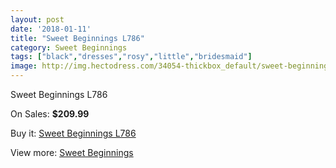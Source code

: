 ```yaml
---
layout: post
date: '2018-01-11'
title: "Sweet Beginnings L786"
category: Sweet Beginnings
tags: ["black","dresses","rosy","little","bridesmaid"]
image: http://img.hectodress.com/34054-thickbox_default/sweet-beginnings-l786.jpg
---
```

Sweet Beginnings L786

On Sales: **$209.99**
<a href="https://www.hectodress.com/sweet-beginnings/15769-sweet-beginnings-l786.html"><amp-img layout="responsive" width="600" height="600" src="//img.hectodress.com/34054-thickbox_default/sweet-beginnings-l786.jpg" alt="Sweet Beginnings L786 0" /></a>
<a href="https://www.hectodress.com/sweet-beginnings/15769-sweet-beginnings-l786.html"><amp-img layout="responsive" width="600" height="600" src="//img.hectodress.com/34055-thickbox_default/sweet-beginnings-l786.jpg" alt="Sweet Beginnings L786 1" /></a>

Buy it: [Sweet Beginnings L786](https://www.hectodress.com/sweet-beginnings/15769-sweet-beginnings-l786.html "Sweet Beginnings L786")

View more: [Sweet Beginnings](https://www.hectodress.com/289-sweet-beginnings "Sweet Beginnings")